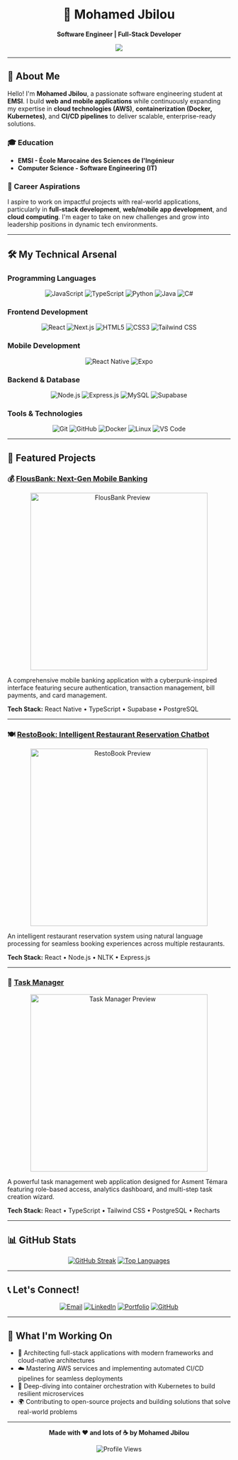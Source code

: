<div align="center">

# 🌟 Mohamed Jbilou

**Software Engineer | Full-Stack Developer**

<p align="center">
  <img src="https://readme-typing-svg.herokuapp.com/?lines=Crafting+innovative+solutions;Building+awesome+web+apps;Always+learning%2C+always+coding;&center=true&width=650&height=45">
</p>

---

</div>

## 🚀 About Me

Hello! I'm **Mohamed Jbilou**, a passionate software engineering student at **EMSI**. I build **web and mobile applications** while continuously expanding my expertise in **cloud technologies (AWS)**, **containerization (Docker, Kubernetes)**, and **CI/CD pipelines** to deliver scalable, enterprise-ready solutions.
### 🎓 Education
- **EMSI - École Marocaine des Sciences de l'Ingénieur**
- **Computer Science - Software Engineering (IT)**

### 💼 Career Aspirations
I aspire to work on impactful projects with real-world applications, particularly in **full-stack development**, **web/mobile app development**, and **cloud computing**. I'm eager to take on new challenges and grow into leadership positions in dynamic tech environments.

---

## 🛠️ My Technical Arsenal

### Programming Languages
<p align="center">
  <img src="https://img.shields.io/badge/JavaScript-F7DF1E?style=for-the-badge&logo=javascript&logoColor=black" alt="JavaScript">
  <img src="https://img.shields.io/badge/TypeScript-007ACC?style=for-the-badge&logo=typescript&logoColor=white" alt="TypeScript">
  <img src="https://img.shields.io/badge/Python-3776AB?style=for-the-badge&logo=python&logoColor=white" alt="Python">
  <img src="https://img.shields.io/badge/Java-ED8B00?style=for-the-badge&logo=openjdk&logoColor=white" alt="Java">
  <img src="https://img.shields.io/badge/C%23-239120?style=for-the-badge&logo=c-sharp&logoColor=white" alt="C#">
</p>

### Frontend Development
<p align="center">
  <img src="https://img.shields.io/badge/React-20232A?style=for-the-badge&logo=react&logoColor=61DAFB" alt="React">
  <img src="https://img.shields.io/badge/Next.js-000000?style=for-the-badge&logo=next.js&logoColor=white" alt="Next.js">
  <img src="https://img.shields.io/badge/HTML5-E34F26?style=for-the-badge&logo=html5&logoColor=white" alt="HTML5">
  <img src="https://img.shields.io/badge/CSS3-1572B6?style=for-the-badge&logo=css3&logoColor=white" alt="CSS3">
  <img src="https://img.shields.io/badge/Tailwind_CSS-38B2AC?style=for-the-badge&logo=tailwind-css&logoColor=white" alt="Tailwind CSS">
</p>

### Mobile Development
<p align="center">
  <img src="https://img.shields.io/badge/React_Native-20232A?style=for-the-badge&logo=react&logoColor=61DAFB" alt="React Native">
  <img src="https://img.shields.io/badge/Expo-000020?style=for-the-badge&logo=expo&logoColor=white" alt="Expo">
</p>

### Backend & Database
<p align="center">
  <img src="https://img.shields.io/badge/Node.js-43853D?style=for-the-badge&logo=node.js&logoColor=white" alt="Node.js">
  <img src="https://img.shields.io/badge/Express.js-404D59?style=for-the-badge&logo=express&logoColor=white" alt="Express.js">
  <img src="https://img.shields.io/badge/MySQL-4479A1?style=for-the-badge&logo=mysql&logoColor=white" alt="MySQL">
  <img src="https://img.shields.io/badge/Supabase-3ECF8E?style=for-the-badge&logo=supabase&logoColor=white" alt="Supabase">
</p>

### Tools & Technologies
<p align="center">
  <img src="https://img.shields.io/badge/Git-F05032?style=for-the-badge&logo=git&logoColor=white" alt="Git">
  <img src="https://img.shields.io/badge/GitHub-100000?style=for-the-badge&logo=github&logoColor=white" alt="GitHub">
  <img src="https://img.shields.io/badge/Docker-2CA5E0?style=for-the-badge&logo=docker&logoColor=white" alt="Docker">
  <img src="https://img.shields.io/badge/Linux-FCC624?style=for-the-badge&logo=linux&logoColor=black" alt="Linux">
  <img src="https://img.shields.io/badge/VS_Code-0078D4?style=for-the-badge&logo=visual%20studio%20code&logoColor=white" alt="VS Code">
</p>

---

## 🌟 Featured Projects

### 💰 [FlousBank: Next-Gen Mobile Banking](https://github.com/Mizuch1/FlousBank)
<p align="center">
  <img src="https://apricot-lissa-79.tiiny.site/4.svg" alt="FlousBank Preview" width="400">
</p>

A comprehensive mobile banking application with a cyberpunk-inspired interface featuring secure authentication, transaction management, bill payments, and card management.

**Tech Stack:** React Native • TypeScript • Supabase • PostgreSQL

---

### 🍽️ [RestoBook: Intelligent Restaurant Reservation Chatbot](https://github.com/Mizuch1/RestoBook-Chatbot)
<p align="center">
  <img src="https://coffee-dyna-61.tiiny.site/restobook-portfolio-2.svg" alt="RestoBook Preview" width="400">
</p>

An intelligent restaurant reservation system using natural language processing for seamless booking experiences across multiple restaurants.

**Tech Stack:** React • Node.js • NLTK • Express.js

---

### 📝 [Task Manager](https://github.com/Mizuch1/asment-task-manager)
<p align="center">
  <img src="https://moccasin-marline-95.tiiny.site/asment_portfolio_cover.svg" alt="Task Manager Preview" width="400">
</p>

A powerful task management web application designed for Asment Témara featuring role-based access, analytics dashboard, and multi-step task creation wizard.

**Tech Stack:** React • TypeScript • Tailwind CSS • PostgreSQL • Recharts 

---

## 📊 GitHub Stats

<div align="center">

[![GitHub Streak](https://streak-stats.demolab.com/?user=Mizuch1&theme=dark)](https://git.io/streak-stats)
[![Top Languages](https://github-readme-stats.vercel.app/api/top-langs/?username=Mizuch1&layout=compact&theme=dark)](https://github.com/anuraghazra/github-readme-stats)

</div>

---

## 📞 Let's Connect!

<div align="center">

[![Email](https://img.shields.io/badge/Email-mohamed.jbilou.it@gmail.com-D14836?style=for-the-badge&logo=gmail&logoColor=white)](mailto:mohamed.jbilou.it@gmail.com)
[![LinkedIn](https://img.shields.io/badge/LinkedIn-0077B5?style=for-the-badge&logo=linkedin&logoColor=white)](https://www.linkedin.com/in/mohamedjbilou/)
[![Portfolio](https://img.shields.io/badge/Portfolio-000000?style=for-the-badge&logo=vercel&logoColor=white)](https://my-portfolio-iota-ten-95.vercel.app/)
[![GitHub](https://img.shields.io/badge/GitHub-100000?style=for-the-badge&logo=github&logoColor=white)](https://github.com/Mizuch1)

</div>

---

## 🎯 What I'm Working On

- 🚀 Architecting full-stack applications with modern frameworks and cloud-native architectures
- ☁️ Mastering AWS services and implementing automated CI/CD pipelines for seamless deployments
- 🐳 Deep-diving into container orchestration with Kubernetes to build resilient microservices
- 🌍 Contributing to open-source projects and building solutions that solve real-world problems

---

<div align="center">

**Made with ❤️ and lots of ☕ by Mohamed Jbilou**

<p align="center">
  <img src="https://komarev.com/ghpvc/?username=Mizuch1&color=blue" alt="Profile Views">
</p>

</div>

